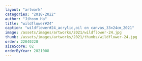 ```yaml
---
layout: "artwork"
categories: "2018-2022"
author: "Jihoon Ha"
title: "wildflower#24"
caption: "wildflower#24_acrylic,oil on canvas_33×24㎝_2021"
image: /assets/images/artworks/2021/wildflower-24.jpg
thumb: /assets/images/artworks/2021/thumbs/wildflower-24.jpg
order: 22040220
sizeScore: 02
orderByYear: 2021008
---
```

